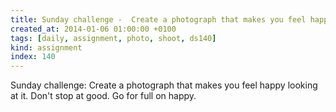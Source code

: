 ```yaml
---
title: Sunday challenge -  Create a photograph that makes you feel happy looking at it. Don't stop at good. Go for full on happy.
created_at: 2014-01-06 01:00:00 +0100
tags: [daily, assignment, photo, shoot, ds140]
kind: assignment
index: 140
---
```


Sunday challenge: Create a photograph that makes you feel happy looking at it. Don't stop at good. Go for full on happy.
